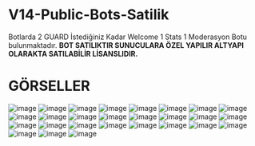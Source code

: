 # V14-Public-Bots-Satilik
Botlarda 2 GUARD
İstediğiniz Kadar Welcome
1 Stats
1 Moderasyon Botu bulunmaktadır.
**BOT SATILIKTIR SUNUCULARA ÖZEL YAPILIR ALTYAPI OLARAKTA SATILABİLİR LİSANSLIDIR.**

# GÖRSELLER
![image](https://github.com/EmdocsDev/V14-Public-Bots-Satilik/assets/161200256/783f58c0-2119-4084-b78b-537f2d313785)
![image](https://github.com/EmdocsDev/V14-Public-Bots-Satilik/assets/161200256/0efe8981-057f-49bd-90b4-387aa95d27c0)
![image](https://github.com/EmdocsDev/V14-Public-Bots-Satilik/assets/161200256/861c82ac-243a-447d-9a1c-2ed6917e7227)
![image](https://github.com/EmdocsDev/V14-Public-Bots-Satilik/assets/161200256/139a2187-8e9a-4084-8fda-47ab17908ecf)
![image](https://github.com/EmdocsDev/V14-Public-Bots-Satilik/assets/161200256/e0cb3980-56f7-41fa-a491-7bc9292e3efb)
![image](https://github.com/EmdocsDev/V14-Public-Bots-Satilik/assets/161200256/0f1d0d08-9fe7-45f7-9673-a9fedf9052c5)
![image](https://github.com/EmdocsDev/V14-Public-Bots-Satilik/assets/161200256/34fae327-a7a4-4f6d-8b14-51253292f586)
![image](https://github.com/EmdocsDev/V14-Public-Bots-Satilik/assets/161200256/a34ed761-2a5e-4ec3-a1f3-070e7583d823)
![image](https://github.com/EmdocsDev/V14-Public-Bots-Satilik/assets/161200256/38a7926f-a6e6-4035-8e51-24c25c8f4940)
![image](https://github.com/EmdocsDev/V14-Public-Bots-Satilik/assets/161200256/a1dd5adf-4808-4f81-9e32-4a5354eff920)
![image](https://github.com/EmdocsDev/V14-Public-Bots-Satilik/assets/161200256/32d80d34-b54b-4e4a-bf79-35b2481c1cac)
![image](https://github.com/EmdocsDev/V14-Public-Bots-Satilik/assets/161200256/b1a0ec5a-cda0-47c5-ad74-2c409e01ce4b)
![image](https://github.com/EmdocsDev/V14-Public-Bots-Satilik/assets/161200256/60db3b15-a86d-4141-ac2a-270c95904b9b)
![image](https://github.com/EmdocsDev/V14-Public-Bots-Satilik/assets/161200256/403099bd-ac97-4340-a21e-7139a2d6d433)
![image](https://github.com/EmdocsDev/V14-Public-Bots-Satilik/assets/161200256/43301560-28ea-40bd-ae4c-6ae10261e3c6)
![image](https://github.com/EmdocsDev/V14-Public-Bots-Satilik/assets/161200256/d708dad9-088e-48c2-9f19-a17411747442)
![image](https://github.com/EmdocsDev/V14-Public-Bots-Satilik/assets/161200256/b80ac839-9172-4c99-af7e-dc3dd6aa4fad)
![image](https://github.com/EmdocsDev/V14-Public-Bots-Satilik/assets/161200256/99cb824d-fd71-4628-8944-4520e9c3e6ad)
![image](https://github.com/EmdocsDev/V14-Public-Bots-Satilik/assets/161200256/96834179-9d02-47c7-9f04-a38ec5ddeeee)
![image](https://github.com/EmdocsDev/V14-Public-Bots-Satilik/assets/161200256/4ad3e55e-db45-4f2c-b168-850f49e9fa0d)
![image](https://github.com/EmdocsDev/V14-Public-Bots-Satilik/assets/161200256/673f7f9a-e25f-47f2-8382-12217aaff2cd)
![image](https://github.com/EmdocsDev/V14-Public-Bots-Satilik/assets/161200256/3fe3aa2d-420b-4e3b-858f-5a3458c0e3ba)
![image](https://github.com/EmdocsDev/V14-Public-Bots-Satilik/assets/161200256/7ed1e833-b157-4933-87fd-ae841b16fbcf)
![image](https://github.com/EmdocsDev/V14-Public-Bots-Satilik/assets/161200256/a53cdf4c-472d-4015-a49b-1013a1f7d3e9)
![image](https://github.com/EmdocsDev/V14-Public-Bots-Satilik/assets/161200256/896d5521-2ce1-4b11-b03f-80ad13b056ad)
![image](https://github.com/EmdocsDev/V14-Public-Bots-Satilik/assets/161200256/631abf8d-ebff-4ba9-96cd-3638db071f88)
![image](https://github.com/EmdocsDev/V14-Public-Bots-Satilik/assets/161200256/fd95f8aa-b5db-4350-84f1-85e61101df6a)



























